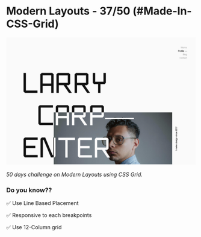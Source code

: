 # Modern Layouts - 37/50 (#Made-In-CSS-Grid)

![Screenshot](/assets/screenshot/layout-37-screenshot.png)

_50 days challenge on Modern Layouts using CSS Grid._

### Do you know??

✅ Use Line Based Placement

✅ Responsive to each breakpoints

✅ Use 12-Column grid

